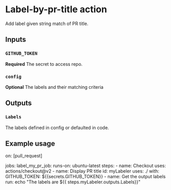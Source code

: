 # Label-by-pr-title action
Add label given string match of PR title.

## Inputs

### `GITHUB_TOKEN`

**Required** The secret to access repo.

### `config`

**Optional** The labels and their matching criteria

## Outputs

### `Labels`

The labels defined in config or defaulted in code.

## Example usage

on: [pull_request]

jobs:
  label_my_pr_job:
    runs-on: ubuntu-latest
    steps:
    - name: Checkout
      uses: actions/checkout@v2
    - name: Display PR title
      id: myLabeler
      uses: ./
      with:
        GITHUB_TOKEN: ${{secrets.GITHUB_TOKEN}}
    - name: Get the output labels
      run: echo "The labels are ${{ steps.myLabeler.outputs.Labels}}"

